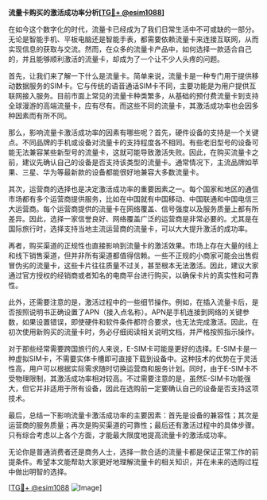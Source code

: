 **流量卡购买的激活成功率分析[[TG💪+ @esim1088](https://t.me/s/esim1088)]**

在如今这个数字化的时代，流量卡已经成为了我们日常生活中不可或缺的一部分。无论是智能手机、平板电脑还是智能手表，都需要依赖流量卡来连接互联网，从而实现信息的获取与交流。然而，在众多的流量卡产品中，如何选择一款适合自己的，并且能够顺利激活的流量卡，却成为了一个让不少人头疼的问题。

首先，让我们来了解一下什么是流量卡。简单来说，流量卡是一种专门用于提供移动数据服务的SIM卡。它与传统的语音通话SIM卡不同，主要功能是为用户提供互联网接入服务。目前市面上常见的流量卡种类繁多，从基础的预付费流量卡到支持全球漫游的高端流量卡，应有尽有。而这些不同的流量卡，其激活成功率也会因多种因素而有所不同。

那么，影响流量卡激活成功率的因素有哪些呢？首先，硬件设备的支持是一个关键点。不同品牌的手机或设备对流量卡的支持程度各不相同。有些老旧型号的设备可能无法兼容某些新型号的流量卡，这就可能导致激活失败。因此，在购买流量卡之前，建议先确认自己的设备是否支持该类型的流量卡。通常情况下，主流品牌如苹果、三星、华为等最新款的设备都能很好地兼容大多数流量卡。

其次，运营商的选择也是决定激活成功率的重要因素之一。每个国家和地区的通信市场都有多个运营商提供服务，比如在中国就有中国移动、中国联通和中国电信三大运营商。每个运营商提供的流量卡在网络覆盖、信号强度以及服务质量上都有所差异。因此，选择一家信誉良好、网络覆盖广泛的运营商是非常必要的。尤其是在国际旅行时，选择支持当地主流运营商的流量卡，可以大大提升激活的成功率。

再者，购买渠道的正规性也直接影响到流量卡的激活效果。市场上存在大量的线上和线下销售渠道，但并非所有渠道都值得信赖。一些不正规的小商家可能会出售假冒伪劣的流量卡，这些卡片往往质量不过关，甚至根本无法激活。因此，建议大家通过官方授权的经销商或者知名的电商平台进行购买，以确保卡片的真实性和可靠性。

此外，还需要注意的是，激活过程中的一些细节操作。例如，在插入流量卡后，是否按照说明书正确设置了APN（接入点名称）。APN是手机连接到网络的关键参数，如果设置错误，即使硬件和软件条件都符合要求，也无法完成激活。因此，在初次使用新购买的流量卡时，务必仔细阅读相关说明文档，并严格按照指示操作。

对于那些经常需要跨国旅行的人来说，E-SIM卡可能是更好的选择。E-SIM卡是一种虚拟SIM卡，不需要实体卡槽即可直接下载到设备中。这种技术的优势在于灵活性高，用户可以根据实际需求随时切换运营商和服务计划。同时，由于E-SIM卡不受物理限制，其激活成功率相对较高。不过需要注意的是，虽然E-SIM卡功能强大，但它并非适用于所有设备，因此在选购前一定要确认自己的设备是否支持这项技术。

最后，总结一下影响流量卡激活成功率的主要因素：首先是设备的兼容性；其次是运营商的服务质量；再次是购买渠道的可靠性；最后还有激活过程中的具体步骤。只有综合考虑以上各个方面，才能最大限度地提高流量卡的激活成功率。

无论你是普通消费者还是商务人士，选择一款合适的流量卡都是保证正常工作的前提条件。希望本文能帮助大家更好地理解流量卡的相关知识，并在未来的选购过程中做出明智的选择。

[[TG💪+ @esim1088](https://t.me/s/esim1088) ![Image](https://i.postimg.cc/4NQfJmqS/Snipaste-2025-05-13-00-14-12.png)]